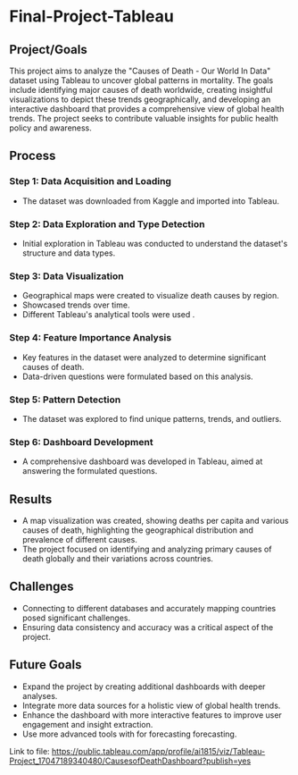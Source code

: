 # Final-Project-Tableau

## Project/Goals

This project aims to analyze the "Causes of Death - Our World In Data" dataset using Tableau to uncover global patterns in mortality. The goals include identifying major causes of death worldwide, creating insightful visualizations to depict these trends geographically, and developing an interactive dashboard that provides a comprehensive view of global health trends. The project seeks to contribute valuable insights for public health policy and awareness.

## Process

### Step 1: Data Acquisition and Loading
- The dataset was downloaded from Kaggle and imported into Tableau.

### Step 2: Data Exploration and Type Detection
- Initial exploration in Tableau was conducted to understand the dataset's structure and data types.

### Step 3: Data Visualization
- Geographical maps were created to visualize death causes by region.
- Showcased trends over time.
- Different Tableau's analytical tools were used .

### Step 4: Feature Importance Analysis
- Key features in the dataset were analyzed to determine significant causes of death.
- Data-driven questions were formulated based on this analysis.

### Step 5: Pattern Detection
- The dataset was explored to find unique patterns, trends, and outliers.

### Step 6: Dashboard Development
- A comprehensive dashboard was developed in Tableau, aimed at answering the formulated questions.

## Results
- A map visualization was created, showing deaths per capita and various causes of death, highlighting the geographical distribution and prevalence of different causes.
- The project focused on identifying and analyzing primary causes of death globally and their variations across countries.

## Challenges
- Connecting to different databases and accurately mapping countries posed significant challenges.
- Ensuring data consistency and accuracy was a critical aspect of the project.

## Future Goals
- Expand the project by creating additional dashboards with deeper analyses.
- Integrate more data sources for a holistic view of global health trends.
- Enhance the dashboard with more interactive features to improve user engagement and insight extraction.
- Use more advanced tools with for forecasting forecasting.

Link to file:
https://public.tableau.com/app/profile/ai1815/viz/Tableau-Project_17047189340480/CausesofDeathDashboard?publish=yes
